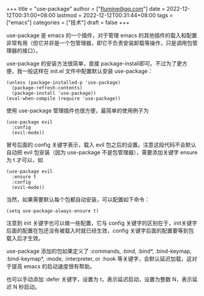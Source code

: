 +++
title = "use-package"
author = ["flumine@qq.com"]
date = 2022-12-12T00:31:00+08:00
lastmod = 2022-12-12T00:31:44+08:00
tags = ["emacs"]
categories = ["技术"]
draft = false
+++

use-package 是 emacs 的一个插件，对于管理 emacs 的其他插件的载入和配置非常有用（但它并非是一个包管理器，即它不负责安装卸载等操作，只是调用包管理器的接口）。

use-package 的安装方法很简单，直接 package-install即可。不过为了更方便，我一般这样在 init.el 文件中配置默认安装 use-package：

```elisp
(unless (package-installed-p 'use-package)
  (package-refresh-contents)
  (package-install 'use-package))
(eval-when-compile (require 'use-package))
```

使用 use-package 管理插件也很方便，最简单的使用例子为

```elisp
(use-package evil
  :config
  (evil-mode))
```

冒号后面的 config 关键字表示，载入 evil 包之后的设置。注意这段代码不会默认自动把 evil 包安装（因为 use-package 不是包管理器），需要添加关键字 ensure 为 t 才可以，如

```elisp
(use-package evil
  :ensure t
  :config
  (evil-mode))
```

当然，如果需要默认每个包都自动安装，可以配置如下命令：

```elisp
(setq use-package-always-ensure t)
```

注意到 init 关键字也可以做一些配置，它与 config 关键字的区别在于，init关键字后面的配置在包还没有被载入时就已经生效，config 关键字后面的配置要等到包载入后才生效。

use-package 添加的包如果定义了 :commands, :bind, :bind\*, :bind-keymap, :bind-keymap\*, :mode, :interpreter, or :hook 等关键字，会默认延迟加载，这对于提高 emacs 的启动速度很有帮助。

也可以手动添加 :defer 关键字，设置为 t，表示延迟启动，设置为整数 N，表示延迟 N 秒启动。
